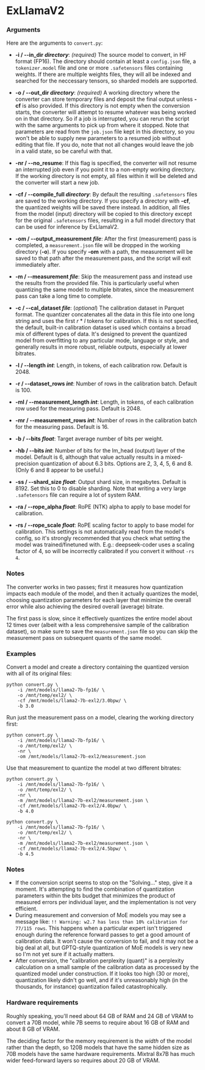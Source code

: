 # ExLlamaV2

### Arguments

Here are the arguments to `convert.py`:

- **-i / --in_dir *directory***: _(required)_ The source model to convert, in HF format (FP16). The directory should 
contain at least a `config.json` file, a `tokenizer.model` file and one or more `.safetensors` files containing weights.
If there are multiple weights files, they will all be indexed and searched for the neccessary tensors, so sharded models are 
supported.
  

- **-o / --out_dir *directory***: _(required)_ A working directory where the converter can store temporary files and deposit
the final output unless **-cf** is also provided. If this directory is not empty when the conversion starts, the converter
will attempt to resume whatever was being worked on in that directory. So if a job is interrupted, you can rerun the
script with the same arguments to pick up from where it stopped. Note that parameters are read from the `job.json`
file kept in this directory, so you won't be able to supply new parameters to a resumed job without editing that file.
If you do, note that not all changes would leave the job in a valid state, so be careful with that.
  
  
- **-nr / --no_resume**: If this flag is specified, the converter will not resume an interrupted job even if you point it
to a non-empty working directory. If the working directory is not empty, all files within it will be deleted and the
converter will start a new job.
  
  
- **-cf / --compile_full *directory***: By default the resulting `.safetensors` files are saved to the working directory.
If you specify a directory with **-cf**, the quantized weights will be saved there instead. In addition, all files from
the model (input) directory will be copied to this directory except for the original `.safetensors` files, resulting in
a full model directory that can be used for inference by ExLlamaV2.
  

- **-om / --output_measurement *file***: After the first (measurement) pass is completed, a `measurement.json` file will
be dropped in the working directory (**-o**). If you specify **-om** with a path, the measurement will be saved to that
path after the measurement pass, and the script will exit immediately after.
  

- **-m / --measurement *file***: Skip the measurement pass and instead use the results from the provided file. This is
particularly useful when quantizing the same model to multiple bitrates, since the measurement pass can take a long time
to complete.
  

- **-c / --cal_dataset *file***: (_optional_) The calibration dataset in Parquet format. The quantizer concatenates all
the data in this file into one long string and uses the first _r_ \* _l_ tokens for calibration. If this is not
specified, the default, built-in calibration dataset is used which contains a broad mix of different types of data. It's
designed to prevent the quantized model from overfitting to any particular mode, language or style, and generally
results in more robust, reliable outputs, especially at lower bitrates.
  

- **-l / --length *int***: Length, in tokens, of each calibration row. Default is 2048.
  

- **-r / --dataset_rows *int***: Number of rows in the calibration batch. Default is 100.
  

- **-ml / --measurement_length *int***: Length, in tokens, of each calibration row used for the measuring pass. Default
is 2048. 
  

- **-mr / --measurement_rows *int***: Number of rows in the calibration batch for the measuring pass. Default is 16.
  

- **-b / --bits *float***: Target average number of bits per weight.
  

- **-hb / --bits *int***: Number of bits for the lm_head (output) layer of the model. Default is 6, although that
value actually results in a mixed-precision quantization of about 6.3 bits. Options are 2, 3, 4, 5, 6 and 8. (Only 6
and 8 appear to be useful.)

  
- **-ss / --shard_size *float***: Output shard size, in megabytes. Default is 8192. Set this to 0 to disable sharding.
Note that writing a very large `.safetensors` file can require a lot of system RAM.


- **-ra / --rope_alpha *float***: RoPE (NTK) alpha to apply to base model for calibration.


- **-rs / --rope_scale *float***: RoPE scaling factor to apply to base model for calibration. This settings is not 
automatically read from the model's config, so it's strongly recommended that you check what setting the model was
trained/finetuned with. E.g.: deepseek-coder uses a scaling factor of 4, so will be incorrectly calibrated if you
convert it without `-rs 4`.


### Notes

The converter works in two passes; first it measures how quantization impacts each module of the model, and then it
actually quantizes the model, choosing quantization parameters for each layer that minimize the overall error while 
also achieving the desired overall (average) bitrate.

The first pass is slow, since it effectively quantizes the entire model about 12 times over (albeit with a less
comprehensive sample of the calibration dataset), so make sure to save the `measurement.json` file so you can skip the
measurement pass on subsequent quants of the same model.

### Examples

Convert a model and create a directory containing the quantized version with all of its original files:

```
python convert.py \
    -i /mnt/models/llama2-7b-fp16/ \
    -o /mnt/temp/exl2/ \
    -cf /mnt/models/llama2-7b-exl2/3.0bpw/ \
    -b 3.0 
```

Run just the measurement pass on a model, clearing the working directory first:

```
python convert.py \
    -i /mnt/models/llama2-7b-fp16/ \
    -o /mnt/temp/exl2/ \
    -nr \
    -om /mnt/models/llama2-7b-exl2/measurement.json
```

Use that measurement to quantize the model at two different bitrates:

```
python convert.py \
    -i /mnt/models/llama2-7b-fp16/ \
    -o /mnt/temp/exl2/ \
    -nr \
    -m /mnt/models/llama2-7b-exl2/measurement.json \
    -cf /mnt/models/llama2-7b-exl2/4.0bpw/ \
    -b 4.0
    
python convert.py \
    -i /mnt/models/llama2-7b-fp16/ \
    -o /mnt/temp/exl2/ \
    -nr \
    -m /mnt/models/llama2-7b-exl2/measurement.json \
    -cf /mnt/models/llama2-7b-exl2/4.5bpw/ \
    -b 4.5
```

### Notes

- If the conversion script seems to stop on the "Solving..." step, give it a moment. It's attempting to find the 
combination of quantization parameters within the bits budget that minimizes the product of measured errors per
individual layer, and the implementation is not very efficient.
- During measurement and conversion of MoE models you may see a message like: 
`!! Warning: w2.7 has less than 10% calibration for 77/115 rows`. This happens when a particular expert isn't triggered
enough during the reference forward passes to get a good amount of calibration data. It won't cause the
conversion to fail, and it may not be a big deal at all, but GPTQ-style quantization of MoE models is very new so I'm
not yet sure if it actually matters.
- After conversion, the "calibration perplexity (quant)" is a perplexity calculation on a small sample of the 
calibration data as processed by the quantized model under construction. If it looks too high (30 or more), 
quantization likely didn't go well, and if it's unreasonably high (in the thousands, for instance) quantization failed
catastrophically. 

### Hardware requirements

Roughly speaking, you'll need about 64 GB of RAM and 24 GB of VRAM to convert a 70B model, while 7B seems to require
about 16 GB of RAM and about 8 GB of VRAM.

The deciding factor for the memory requirement is the *width* of the model rather than the depth, so 120B models that
have the same hidden size as 70B models have the same hardware requirements. Mixtral 8x7B has much wider feed-forward
layers so requires about 20 GB of VRAM.  
